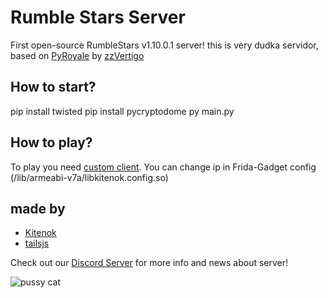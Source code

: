 # Rumble Stars Server
First open-source RumbleStars v1.10.0.1 server! this is very dudka servidor, based on [PyRoyale](https://github.com/zzvertigo/pyroyale) by [zzVertigo](https://github.com/zzvertigo)

## How to start?
pip install twisted
pip install pycryptodome
py main.py

## How to play?
To play you need [custom client](https://drive.google.com/file/d/1_-65P7-7rwClmc4Iy19_LI1SdCMu_aRL/view?usp=sharing). You can change ip in Frida-Gadget config (/lib/armeabi-v7a/libkitenok.config.so)

## made by

* [Kitenok](https://github.com/kitenok228)
* [tailsjs](https://github.com/tailsjs)

Check out our [Discord Server](https://discord.gg/uV46YKbU5R) for more info and news about server!

![pussy cat](https://github.com/SnusDevTeam/RumbleStars-Server/raw/main/cat.png)
